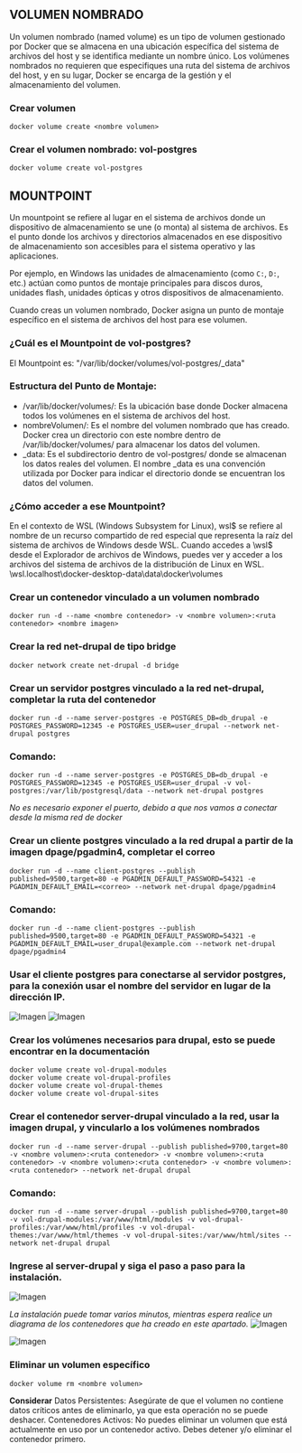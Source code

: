 ## VOLUMEN NOMBRADO
Un volumen nombrado (named volume) es un tipo de volumen gestionado por Docker que se almacena en una ubicación específica del sistema de archivos del host y se identifica mediante un nombre único. Los volúmenes nombrados no requieren que especifiques una ruta del sistema de archivos del host, y en su lugar, Docker se encarga de la gestión y el almacenamiento del volumen.


### Crear volumen
```
docker volume create <nombre volumen>
```

### Crear el volumen nombrado: vol-postgres
```
docker volume create vol-postgres
```

## MOUNTPOINT
Un mountpoint se refiere al lugar en el sistema de archivos donde un dispositivo de almacenamiento se une (o monta) al sistema de archivos. Es el punto donde los archivos y directorios almacenados en ese dispositivo de almacenamiento son accesibles para el sistema operativo y las aplicaciones.

Por ejemplo, en Windows las unidades de almacenamiento (como `C:`, `D:`, etc.) actúan como puntos de montaje principales para discos duros, unidades flash, unidades ópticas y otros dispositivos de almacenamiento.

Cuando creas un volumen nombrado, Docker asigna un punto de montaje específico en el sistema de archivos del host para ese volumen.

### ¿Cuál es el Mountpoint de vol-postgres?
El Mountpoint es: "/var/lib/docker/volumes/vol-postgres/_data"

### Estructura del Punto de Montaje:
- /var/lib/docker/volumes/: Es la ubicación base donde Docker almacena todos los volúmenes en el sistema de archivos del host.
- nombreVolumen/: Es el nombre del volumen nombrado que has creado. Docker crea un directorio con este nombre dentro de /var/lib/docker/volumes/ para almacenar los datos del volumen.
- _data: Es el subdirectorio dentro de vol-postgres/ donde se almacenan los datos reales del volumen. El nombre _data es una convención utilizada por Docker para indicar el directorio donde se encuentran los datos del volumen.

### ¿Cómo acceder a ese Mountpoint?
En el contexto de WSL (Windows Subsystem for Linux), wsl$ se refiere al nombre de un recurso compartido de red especial que representa la raíz del sistema de archivos de Windows desde WSL. Cuando accedes a \\wsl$ desde el Explorador de archivos de Windows, puedes ver y acceder a los archivos del sistema de archivos de la distribución de Linux en WSL.
\\wsl.localhost\docker-desktop-data\data\docker\volumes

### Crear un contenedor vinculado a un volumen nombrado
```
docker run -d --name <nombre contenedor> -v <nombre volumen>:<ruta contenedor> <nombre imagen>
```

### Crear la red net-drupal de tipo bridge
```
docker network create net-drupal -d bridge
```

### Crear un servidor postgres vinculado a la red net-drupal, completar la ruta del contenedor
```
docker run -d --name server-postgres -e POSTGRES_DB=db_drupal -e POSTGRES_PASSWORD=12345 -e POSTGRES_USER=user_drupal --network net-drupal postgres
```
### Comando:
```
docker run -d --name server-postgres -e POSTGRES_DB=db_drupal -e POSTGRES_PASSWORD=12345 -e POSTGRES_USER=user_drupal -v vol-postgres:/var/lib/postgresql/data --network net-drupal postgres
```
_No es necesario exponer el puerto, debido a que nos vamos a conectar desde la misma red de docker_

### Crear un cliente postgres vinculado a la red drupal a partir de la imagen dpage/pgadmin4, completar el correo
```
docker run -d --name client-postgres --publish published=9500,target=80 -e PGADMIN_DEFAULT_PASSWORD=54321 -e PGADMIN_DEFAULT_EMAIL=<correo> --network net-drupal dpage/pgadmin4
```
### Comando:
```
docker run -d --name client-postgres --publish published=9500,target=80 -e PGADMIN_DEFAULT_PASSWORD=54321 -e PGADMIN_DEFAULT_EMAIL=user_drupal@example.com --network net-drupal dpage/pgadmin4
```

### Usar el cliente postgres para conectarse al servidor postgres, para la conexión usar el nombre del servidor en lugar de la dirección IP.
![Imagen](img/pgadmin.png)
![Imagen](img/conexion.png)

### Crear los volúmenes necesarios para drupal, esto se puede encontrar en la documentación
```
docker volume create vol-drupal-modules
docker volume create vol-drupal-profiles
docker volume create vol-drupal-themes
docker volume create vol-drupal-sites
```

### Crear el contenedor server-drupal vinculado a la red, usar la imagen drupal, y vincularlo a los volúmenes nombrados
```
docker run -d --name server-drupal --publish published=9700,target=80 -v <nombre volumen>:<ruta contenedor> -v <nombre volumen>:<ruta contenedor> -v <nombre volumen>:<ruta contenedor> -v <nombre volumen>:<ruta contenedor> --network net-drupal drupal
```
### Comando:
```
docker run -d --name server-drupal --publish published=9700,target=80 -v vol-drupal-modules:/var/www/html/modules -v vol-drupal-profiles:/var/www/html/profiles -v vol-drupal-themes:/var/www/html/themes -v vol-drupal-sites:/var/www/html/sites --network net-drupal drupal
```

### Ingrese al server-drupal y siga el paso a paso para la instalación.
![Imagen](img/drupal.png)

_La instalación puede tomar varios minutos, mientras espera realice un diagrama de los contenedores que ha creado en este apartado._
![Imagen](img/diagrama.png)

![Imagen](img/instalacion.png)

### Eliminar un volumen específico
```
docker volume rm <nombre volumen>
```
**Considerar**
Datos Persistentes: Asegúrate de que el volumen no contiene datos críticos antes de eliminarlo, ya que esta operación no se puede deshacer.
Contenedores Activos: No puedes eliminar un volumen que está actualmente en uso por un contenedor activo. Debes detener y/o eliminar el contenedor primero.
